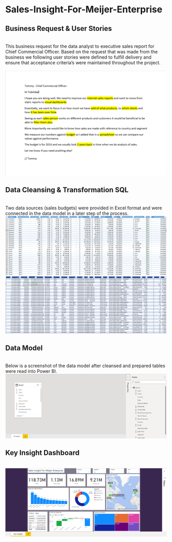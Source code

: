 # Sales-Insight-For-Meijer-Enterprise
<h2>Business Request & User Stories</h2><br>
This business request for the data analyst to executive sales report for Chief Commercial Officer. 
Based on the request that was made from the business we following user stories were defined to fulfill delivery and ensure that acceptance criteria’s were maintained throughout the project.<br><br>
<img src='BR.PNG'>
<br>
<h2>Data Cleansing & Transformation SQL</h2>
<br>
Two data sources (sales budgets) were provided in Excel format and were connected in the data model in a later step of the process.
<img src='salesreport.PNG'>
<br>
<img src='salesreport2.PNG'>
<h2>Data Model</h2>
<br>
Below is a screenshot of the data model after cleansed and prepared tables were read into Power BI.
<br>
<img src='DM.PNG'>
<br>
<h2>Key Insight Dashboard</h2>
<br>
<img src='meijer.PNG'>
<br>
